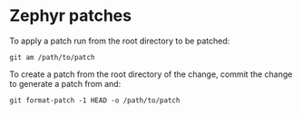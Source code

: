 # Zephyr patches

To apply a patch run from the root directory to be patched:

```
git am /path/to/patch
```

To create a patch from the root directory of the change, commit the change to
generate a patch from and:

```
git format-patch -1 HEAD -o /path/to/patch
```
